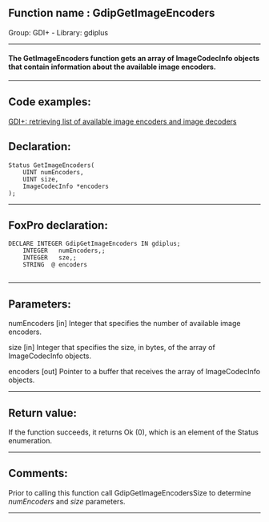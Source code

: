 
## Function name : GdipGetImageEncoders
Group: GDI+ - Library: gdiplus    
***  


#### The GetImageEncoders function gets an array of ImageCodecInfo objects that contain information about the available image encoders.
***  


## Code examples:
[GDI+: retrieving list of available image encoders and image decoders](../../samples/sample_459.md)  

## Declaration:
```foxpro  
Status GetImageEncoders(
	UINT numEncoders,
	UINT size,
	ImageCodecInfo *encoders
);  
```  
***  


## FoxPro declaration:
```foxpro  
DECLARE INTEGER GdipGetImageEncoders IN gdiplus;
	INTEGER   numEncoders,;
	INTEGER   sze,;
	STRING  @ encoders
  
```  
***  


## Parameters:
numEncoders
[in] Integer that specifies the number of available image encoders. 

size
[in] Integer that specifies the size, in bytes, of the array of ImageCodecInfo objects.

encoders
[out] Pointer to a buffer that receives the array of ImageCodecInfo objects.  
***  


## Return value:
If the function succeeds, it returns Ok (0), which is an element of the Status enumeration.  
***  


## Comments:
Prior to calling this function call GdipGetImageEncodersSize to determine <Em>numEncoders</Em> and <Em>size</Em> parameters.  
  
***  

